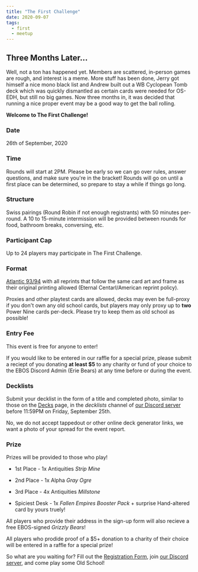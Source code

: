 ```yaml
---
title: "The First Challenge"
date: 2020-09-07
tags:
  - first
  - meetup
---
```


## Three Months Later...

Well, not a ton has happened yet. Members are scattered, in-person games are rough, and interest is a meme. More stuff has been done, Jerry got himself a nice mono black list and Andrew built out a WB Cyclopean Tomb deck which was quickly dismantled as certain cards were needed for OS-EDH, but still no big games. Now three months in, it was decided that running a nice proper event may be a good way to get the ball rolling.

**Welcome to The First Challenge!**


### Date 
26th of September, 2020
### Time
Rounds will start at 2PM. Please be early so we can go over rules, answer questions, and make sure you're in the bracket! Rounds will go on until a first place can be determined, so prepare to stay a while if things go long.
### Structure
Swiss pairings (Round Robin if not enough registrants) with 50 minutes per-round. A 10 to 15-minute intermission will be provided between rounds for food, bathroom breaks, conversing, etc.
### Participant Cap
Up to 24 players may participate in The First Challenge.
### Format
[Atlantic 93/94](https://sentineloldschoolmtg.com/atlantic-93-94/) with all reprints that follow the same card art and frame as their original printing allowed (Eternal Centarl/American reprint policy).

Proxies and other playtest cards are allowed, decks may even be full-proxy if you don't own any old school cards, but players may only proxy up to **two** Power Nine cards per-deck. Please try to keep them as old school as possible!
### Entry Fee
This event is free for anyone to enter! 

If you would like to be entered in our raffle for a special prize, please submit a reciept of you donating **at least $5** to any charity or fund of your choice to the EBOS Discord Admin (Erie Bears) at any time before or during the event.
### Decklists
Submit your decklist in the form of a title and completed photo, similar to those on the [Decks](/decks/) page, in the *decklists* channel of [our Discord server](https://discord.gg/fDdeJj5) before 11:59PM on Friday, September 25th. 

No, we do not accept tappedout or other online deck generator links, we want a photo of your spread for the event report.
### Prize
Prizes will be provided to those who play!

* 1st Place - 1x Antiquities *Strip Mine*

* 2nd Place - 1x Alpha *Gray Ogre*

* 3rd Place - 4x Antiquities *Millstone*

* Spiciest Desk - 1x *Fallen Empires Booster Pack* + surprise Hand-altered card by yours truely!

All players who provide their address in the sign-up form will also recieve a free EBOS-signed *Grizzly Bears*!

All players who prodide proof of a $5+ donation to a charity of their choice will be entered in a raffle for a special prize!


So what are you waiting for? Fill out the [Registration Form](https://docs.google.com/forms/d/e/1FAIpQLScqGKgLPNuJ2NrPnqZrtxsSmbKcgPY0lvQtHCY1jRd9jT6HTQ/viewform?usp=sf_link), join [our Discord server](https://discord.gg/fDdeJj5), and come play some Old School!
